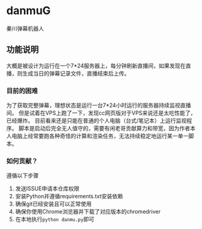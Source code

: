 # danmuG
秦川弹幕机器人

## 功能说明
大概是被设计为运行在一个7\*24服务器上，每分钟刷新直播间，如果发现在直播，则生成当日的弹幕记录文件，直播结束后上传。

### 目前的困难
为了获取完整弹幕，理想状态是运行一台7\*24小时运行的服务器持续监视直播间。
但是试着在VPS上跑了一下，发现cc网页版对于VPS来说还是太吃性能了，已经爆炸。
目前看来还是只能在普通的个人电脑（台式/笔记本）上运行监视程序。
脚本是启动后完全无人值守的，需要有闲老哥贡献算力和带宽，因为作者本人电脑上经常要跑各种奇怪的计算和渲染任务，无法持续稳定地运行某一单一脚本。

### 如何贡献？
遵循以下步骤

1. 发送ISSUE申请本仓库权限
2. 安装Python并遵循requirements.txt安装依赖
3. 确保git已经安装且可以正常使用
4. 确保你使用Chrome浏览器并下载了对应版本的chromedriver
5. 在本地执行`python danmu.py`即可
